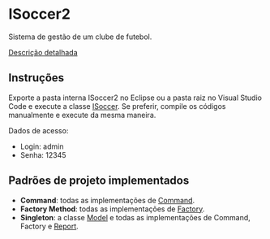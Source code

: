 # ISoccer2
Sistema de gestão de um clube de futebol.

[Descrição detalhada](https://docs.google.com/viewer?a=v&pid=sites&srcid=aWMudWZhbC5icnxjb21wMjE1fGd4OjE3OWMwM2Y1NDRjNzRiNmM)

## Instruções
Exporte a pasta interna ISoccer2 no Eclipse ou a pasta raiz no Visual Studio Code e execute a
classe [ISoccer](ISoccer2/src/isoccer/ISoccer.java). Se preferir, compile os códigos manualmente
e execute da mesma maneira.

Dados de acesso:
- Login: admin
- Senha: 12345

## Padrões de projeto implementados
- **Command**: todas as implementações de [Command](ISoccer2/src/isoccer/command/Command.java).
- **Factory Method**: todas as implementações de
[Factory](ISoccer2/src/isoccer/factory/Factory.java).
- **Singleton**: a classe [Model](ISoccer2/src/isoccer/Model.java) e todas as implementações de
Command, Factory e [Report](ISoccer2/src/isoccer/command/report/Report.java).